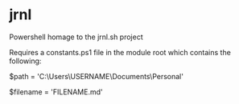 # jrnl
Powershell homage to the jrnl.sh project

Requires a constants.ps1 file in the module root which contains the following: 

$path = 'C:\Users\USERNAME\Documents\Personal'

$filename = 'FILENAME.md'